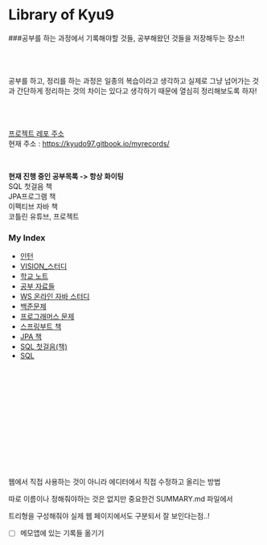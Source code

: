 # **Library of Kyu9**
###공부를 하는 과정에서 기록해야할 것들, 공부해왔던 것들을 저장해두는 장소!!

<br><br><br>
공부를 하고, 정리를 하는 과정은 일종의 복습이라고 생각하고 실제로 그냥 넘어가는 것과 간단하게 정리하는 것의 차이는 있다고 생각하기 때문에 열심히 정리해보도록 하자!

<br><br><br>
[프로젝트 레포 주소](https://github.com/kyu9/MyBook)<br>
현재 주소 : https://kyudo97.gitbook.io/myrecords/

<br>

**현재 진행 중인 공부목록 -> 항상 화이팅**<br>
SQL 첫걸음 책<br>
JPA프로그램 책<br>
이펙티브 자바 책<br>
코틀린 유튜브, 프로젝트<br>

### My Index
* [인턴](Intern_Study/README.md)
* [VISION\_스터디](vision\_study/README.md)
* [학교 노트](school\_note/README.md)
* [공부 자료들](undefined.md)
* [WS 온라인 자바 스터디](WhiteShip_Java_Study/README.md)
* [백준문제](baekjoon/README.md)
* [프로그래머스 문제](programmers/README.md)
* [스프링부트 책](SpringBoot_AWS_Book/README.md)
* [JPA 책](Java_ORM_JPA_Book/README.md)
* [SQL 첫걸음(책)](sql\_book/README.md)
* [SQL](SQL_Example/README.md)


<br><br><br><br><br><br><br><br><br><br><br><br>

웹에서 직접 사용하는 것이 아니라 에디터에서 직접 수정하고 올리는 방법

따로 이름이나 정해줘야하는 것은 없지만 중요한건 SUMMARY.md 파일에서

트리형을 구성해줘야 실제 웹 페이지에서도 구분되서 잘 보인다는점..!


* [ ]  메모앱에 있는 기록들 옮기기
